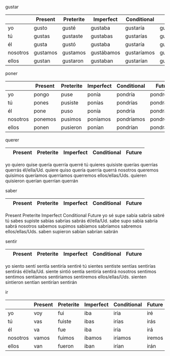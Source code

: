 
gustar

| | Present | Preterite | Imperfect | Conditional | Future |
|-|-|-|-|-|-|
yo | gusto | gusté | gustaba | gustaría | gustaré |
tú | gustas | gustaste | gustabas | gustarías | gustarás |
él | gusta | gustó | gustaba | gustaría | gustará |
nosotros | gustamos | gustamos | gustábamos | gustaríamos | gustaremos |
ellos | gustan | gustaron | gustaban | gustarían | gustarán |


poner

| | Present | Preterite | Imperfect | Conditional | Future |
|-|-|-|-|-|-|
yo | pongo | puse | ponía | pondría | pondré |
tú | pones | pusiste | ponías | pondrías | pondrás |
él | pone | puso | ponía | pondría | pondrá |
nosotros | ponemos | pusimos | poníamos | pondríamos | pondremos |
ellos | ponen | pusieron | ponían | pondrían | pondrán |

querer

| | Present | Preterite | Imperfect | Conditional | Future |
|-|-|-|-|-|-|
yo
quiero
quise
quería
querría
querré
tú
quieres
quisiste
querías
querrías
querrás
él/ella/Ud.
quiere
quiso
quería
querría
querrá
nosotros
queremos
quisimos
queríamos
querríamos
querremos
ellos/ellas/Uds.
quieren
quisieron
querían
querrían
querrán



saber

| | Present | Preterite | Imperfect | Conditional | Future |
|-|-|-|-|-|-|
Present
Preterite
Imperfect
Conditional
Future
yo
sé
supe
sabía
sabría
sabré
tú
sabes
supiste
sabías
sabrías
sabrás
él/ella/Ud.
sabe
supo
sabía
sabría
sabrá
nosotros
sabemos
supimos
sabíamos
sabríamos
sabremos
ellos/ellas/Uds.
saben
supieron
sabían
sabrían
sabrán



sentir

| | Present | Preterite | Imperfect | Conditional | Future |
|-|-|-|-|-|-|
yo
siento
sentí
sentía
sentiría
sentiré
tú
sientes
sentiste
sentías
sentirías
sentirás
él/ella/Ud.
siente
sintió
sentía
sentiría
sentirá
nosotros
sentimos
sentimos
sentíamos
sentiríamos
sentiremos
ellos/ellas/Uds.
sienten
sintieron
sentían
sentirían
sentirán




ir

| | Present | Preterite | Imperfect | Conditional | Future |
|-|-|-|-|-|-|
yo | voy | fui | iba | iría | iré |
tú | vas | fuiste | ibas | irías | irás |
él | va | fue | iba | iría | irá |
nosotros | vamos | fuimos | íbamos | iríamos | iremos |
ellos | van | fueron | iban | irían | irán |
